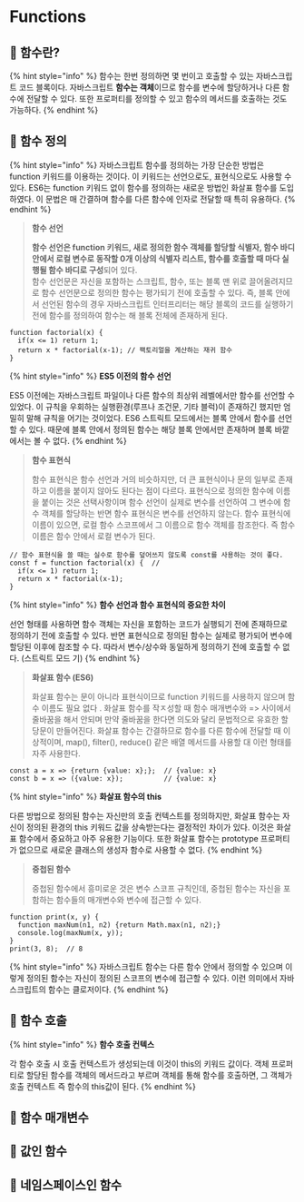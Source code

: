 # Functions

## 🐇 함수란?

{% hint style="info" %}
함수는 한번 정의하면 몇 번이고 호출할 수 있는 자바스크립트 코드 블록이다. 자바스크립트 **함수는 객체**이므로 함수를 변수에 할당하거나 다른 함수에 전달할 수 있다. 또한 프로퍼티를 정의할 수 있고 함수의 메서드를 호출하는 것도 가능하다.&#x20;
{% endhint %}

## 🐇 함수 정의

{% hint style="info" %}
자바스크립트 함수를 정의하는 가장 단순한 방법은 function 키워드를 이용하는 것이다. 이 키워드는 선언으로도, 표현식으로도 사용할 수 있다. ES6는 function 키워드 없이 함수를 정의하는 새로운 방법인 화살표 함수를 도입하였다. 이 문법은 매 간결하며 함수를 다른 함수에 인자로 전달할 때 특히 유용하다.
{% endhint %}

> **함수 선언**
>
> **함수 선언은 function 키워드, 새로 정의한 함수 객체를 할당할 식별자, 함수 바디 안에서 로컬 변수로 동작할 0개 이상의 식별자 리스트, 함수를 호출할 때 마다 실행될 함수 바디로 구성**되어 있다.\
> 함수 선언문은 자신을 포함하는 스크립트, 함수, 또는 블록 맨 위로 끌어올려지므로 함수 선언문으로 정의한 함수는 평가되기 전에 호출할 수 있다. 즉, 블록 안에서 선언된 함수의 경우 자바스크립트 인터프리터는 해당 블록의 코드를 실행하기 전에 함수를 정의하여 함수는 해 블록 전체에 존재하게 된다.

```
function factorial(x) {
  if(x <= 1) return 1;
  return x * factorial(x-1); // 팩토리얼을 계산하는 재귀 함수
}
```

{% hint style="info" %}
**ES5 이전의 함수 선언**

ES5 이전에는 자바스크립트 파일이나 다른 함수의 최상위 레벨에서만 함수를 선언할 수 있었다. 이 규칙을 우회하는 실행환경(루프나 조건문, 기타 블럭)이 존재하긴 했지만 엄밀히 말해 규칙을 어기는 것이었다.  ES6 스트릭트 모드에서는 블록 안에서 함수를 선언할 수 있다. 때문에 블록 안에서 정의된 함수는 해당 블록 안에서만 존재하며 블록 바깥에서는 볼 수 없다.
{% endhint %}

> **함수 표현식**
>
> 함수 표현식은 함수 선언과 거의 비슷하지만, 더 큰 표현식이나 문의 일부로 존재하고 이름을 붙이지 않아도 된다는 점이 다르다. 표현식으로 정의한 함수에 이름을 붙이는 것은 선택사항이며 함수 선언이 실제로 변수를 선언하여 그 변수에 함수 객체를 할당하는 반면 함수 표현식은 변수를 선언하지 않는다. 함수 표현식에 이름이 있으면, 로컬 함수 스코프에서 그 이름으로 함수 객체를 참조한다. 즉 함수 이름은 함수 안에서 로컬 변수가 된다.&#x20;

```
// 함수 표현식을 쓸 때는 실수로 함수를 덮어쓰지 않도록 const를 사용하는 것이 좋다.
const f = function factorial(x) {  // 
  if(x <= 1) return 1;
  return x * factorial(x-1); 
}
```

{% hint style="info" %}
**함수 선언과 함수 표현식의 중요한 차이**

선언 형태를 사용하면 함수 객체는 자신을 포함하는 코드가 실행되기 전에 존재하므로 정의하기 전에 호출할 수 있다. 반면 표현식으로 정의된 함수는 실제로 평가되어 변수에 할당된 이후에 참조할 수 다.  따라서 변수/상수와 동일하게 정의하기 전에 호출할 수 없다. (스트릭트 모드 기)&#x20;
{% endhint %}

> **화살표 함수 (ES6)**
>
> 화살표 함수는 문이 아니라 표현식이므로 function 키워드를 사용하지 않으며 함수 이름도 필요 없다 .  화살표 함수를 작ㅈ성할 때 함수 매개변수와 => 사이에서 줄바꿈을 해서 안되며 만약 줄바꿈을 한다면 의도와 달리 문법적으로 유효한 할당문이 만들어진다. 화살표 함수는 간결하므로 함수를 다른 함수에 전달할 때 이상적이며, map(), filter(), reduce() 같은 배열 메서드를 사용할 대 이런 형태를 자주 사용한다.

```
const a = x => {return {value: x};};  // {value: x}
const b = x => ({value: x});          // {value: x}
```

{% hint style="info" %}
**화살표 함수의 this**

다른 방법으로 정의된 함수는 자신만의 호출 컨텍스트를 정의하지만, 화살표 함수는 자신이 정의된 환경의 this 키워드 값을 상속받는다는 결정적인 차이가 있다. 이것은 화살표 함수에서 중요하고 아주 유용한 기능이다. 또한 화살표 함수는 prototype 프로퍼티가 없으므로 새로운 클래스의 생성자 함수로 사용할 수 없다.
{% endhint %}

> **중첩된 함수**
>
> 중첩된 함수에서 흥미로운 것은 변수 스코프 규칙인데, 중첩된 함수는 자신을 포함하는 함수들의 매개변수와 변수에 접근할 수 있다.

```
function print(x, y) {
  function maxNum(n1, n2) {return Math.max(n1, n2);}
  console.log(maxNum(x, y));
}
print(3, 8);  // 8
```

{% hint style="info" %}
자바스크립트 함수는 다른 함수 안에서 정의할 수 있으며 이렇게 정의된 함수는 자신이 정의된 스코프의 변수에 접근할 수 있다. 이런 의미에서 자바스크립트의 함수는 클로저이다.
{% endhint %}

## 🐇 함수 호출

{% hint style="info" %}
**함수 호출 컨텍스**

각 함수 호출 시 호출 컨텍스트가 생성되는데 이것이 this의 키워드 값이다.  객체 프로퍼티로 할당된 함수를 객체의 메서드라고 부르며 객체를 통해 함수를 호출하면, 그 객체가 호출 컨텍스트 즉 함수의 this값이 된다.
{% endhint %}

## 🐇 함수 매개변수



## 🐇 값인 함수



## 🐇 네임스페이스인 함수&#x20;

